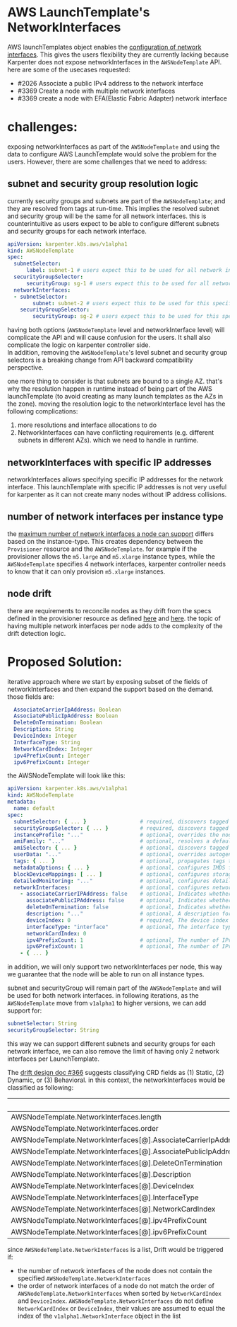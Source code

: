 # AWS LaunchTemplate's NetworkInterfaces
AWS launchTemplates object enables the [configuration of network interfaces](https://docs.aws.amazon.com/AWSCloudFormation/latest/UserGuide/aws-properties-ec2-launchtemplate-networkinterface.html). 
This gives the users flexibility they are currently lacking because Karpenter does not expose networkInterfaces in the `AWSNodeTemplate` API. here are some of the usecases requested:

* #2026 Associate a public IPv4 address to the network interface
* #3369 Create a node with multiple network interfaces
* #3369 create a node with EFA(Elastic Fabric Adapter) network interface

# challenges:
exposing networkInterfaces as part of the `AWSNodeTemplate` and using the data to configure AWS LaunchTemplate would solve the problem for the users. However, there are some challenges that we need to address:   

## subnet and security group resolution logic
currently security groups and subnets are part of the `AWSNodeTemplate`; and they are resolved from tags at run-time. This implies the resolved subnet and security group will be the same for all network interfaces.
this is counterintuitive as users expect to be able to configure different subnets and security groups for each network interface.
```yaml
apiVersion: karpenter.k8s.aws/v1alpha1
kind: AWSNodeTemplate
spec:
  subnetSelector:
      label: subnet-1 # users expect this to be used for all network interfaces
  securityGroupSelector:
      securityGroup: sg-1 # users expect this to be used for all network interfaces
  networkInterfaces:
  - subnetSelector:
        subnet: subnet-2 # users expect this to be used for this specific network interface
    securityGroupSelector:
        securityGroup: sg-2 # users expect this to be used for this specific network interface
```
having both options (`AWSNodeTemplate` level and networkInterface level) will complicate the API and will cause confusion for the users. It shall also complicate the logic on karpenter controller side.   
In addition, removing the `AWSNodeTemplate`'s level subnet and security group selectors is a breaking change from API backward compatibility perspective.

one more thing to consider is that subnets are bound to a single AZ. that's why the resolution happen in runtime instead of being part of the AWS launchTemplate (to avoid creating as many launch templates as the AZs in the zone).
moving the resolution logic to the networkInterface level has the following complications: 
1. more resolutions and interface allocations to do
2. NetworkInterfaces can have conflicting requirements (e.g. different subnets in different AZs). which we need to handle in runtime.

## networkInterfaces with specific IP addresses
networkInterfaces allows specifying specific IP addresses for the network interface. This launchTemplate with specific IP addresses is not very useful for karpenter as it can not create many nodes without IP address collisions.

## number of network interfaces per instance type
the [maximum number of network interfaces a node can support](https://docs.aws.amazon.com/AWSEC2/latest/UserGuide/using-eni.html#AvailableIpPerENI) differs based on the instance-type. This creates dependency between the `Provisioner` resource and the `AWSNodeTemplate`.
for example if the provisioner allows the `m5.large` and `m5.xlarge` instance types, while the `AWSNodeTemplate` specifies 4 network interfaces, karpenter controller needs to know that it can only provision `m5.xlarge` instances.

## node drift
there are requirements to reconcile nodes as they drift from the specs defined in the provisioner resource as defined [here](https://github.com/aws/karpenter/issues/1738) and [here](https://github.com/aws/karpenter/issues/1457).
the topic of having multiple network interfaces per node adds to the complexity of the drift detection logic.

# Proposed Solution:
iterative approach where we start by exposing subset of the fields of networkInterfaces and then expand the support based on the demand.
those fields are:
```yaml
  AssociateCarrierIpAddress: Boolean
  AssociatePublicIpAddress: Boolean
  DeleteOnTermination: Boolean
  Description: String
  DeviceIndex: Integer
  InterfaceType: String
  NetworkCardIndex: Integer
  ipv4PrefixCount: Integer
  ipv6PrefixCount: Integer
```
the AWSNodeTemplate will look like this:
```yaml
apiVersion: karpenter.k8s.aws/v1alpha1
kind: AWSNodeTemplate
metadata:
  name: default
spec:
  subnetSelector: { ... }                 # required, discovers tagged subnets to attach to instances
  securityGroupSelector: { ... }          # required, discovers tagged security groups to attach to instances
  instanceProfile: "..."                  # optional, overrides the node's identity from global settings
  amiFamily: "..."                        # optional, resolves a default ami and userdata
  amiSelector: { ... }                    # optional, discovers tagged amis to override the amiFamily's default
  userData: "..."                         # optional, overrides autogenerated userdata with a merge semantic
  tags: { ... }                           # optional, propagates tags to underlying EC2 resources
  metadataOptions: { ... }                # optional, configures IMDS for the instance
  blockDeviceMappings: [ ... ]            # optional, configures storage devices for the instance
  detailedMonitoring: "..."               # optional, configures detailed monitoring for the instance
  networkInterfaces:                      # optional, configures network interfaces for the instance
    - associateCarrierIPAddress: false    # optional, Indicates whether to associate a Carrier IP address with eth0 for a new network interface.
      associatePublicIPAddress: false     # optional, Indicates whether to assign a public IPv4 address to eth0 for a new network interface.
      deleteOnTermination: false          # optional, Indicates whether the network interface is deleted when the instance is terminated.
      description: "..."                  # optional, A description for the network interface.
      deviceIndex: 0                      # required, The device index for the network interface attachment.
      interfaceType: "interface"          # optional, The interface type for the network interface. To create an Elastic Fabric Adapter (EFA), specify efa
      networkCardIndex: 0 
      ipv4PrefixCount: 1                  # optional, The number of IPv4 prefixes that AWS automatically assigns to the network interface.
      ipv6PrefixCount: 1                  # optional, The number of IPv6 prefixes that AWS automatically assigns to the network interface.
    - { ... }
```

in addition, we will only support two networkInterfaces per node, this way we guarantee that the node will be able to
run on all instance types.

subnet and securityGroup will remain part of the `AWSNodeTemplate` and will be used for both network interfaces.
in following iterations, as the `AWSNodeTemplate` move from `v1alpha1` to higher versions, we can add support for:

```yaml
subnetSelector: String
securityGroupSelector: String
```

this way we can support different subnets and security groups for each network interface, we can also remove the limit
of having only 2 network interfaces per LaunchTemplate.

The [drift design doc #366](https://github.com/aws/karpenter-core/pull/366) suggests classifying CRD fields as  (1) Static, (2) Dynamic, or (3) Behavioral. in this
context, the networkInterfaces would be classified as following:

|                                                                | Static | Dynamic | Behavioral |
|----------------------------------------------------------------|--------|---------|------------|
| AWSNodeTemplate.NetworkInterfaces.length                       | x      |         |            |
| AWSNodeTemplate.NetworkInterfaces.order                        | x      |         |            |
| AWSNodeTemplate.NetworkInterfaces[@].AssociateCarrierIpAddress | x      |         |            |
| AWSNodeTemplate.NetworkInterfaces[@].AssociatePublicIpAddress  | x      |         |            |
| AWSNodeTemplate.NetworkInterfaces[@].DeleteOnTermination       |        |         | x          |
| AWSNodeTemplate.NetworkInterfaces[@].Description               | x      |         |            |
| AWSNodeTemplate.NetworkInterfaces[@].DeviceIndex               | x      |         |            |
| AWSNodeTemplate.NetworkInterfaces[@].InterfaceType             | x      |         |            |
| AWSNodeTemplate.NetworkInterfaces[@].NetworkCardIndex          | x      |         |            |
| AWSNodeTemplate.NetworkInterfaces[@].ipv4PrefixCount           | x      |         |            |
| AWSNodeTemplate.NetworkInterfaces[@].ipv6PrefixCount           | x      |         |            |

since `AWSNodeTemplate.NetworkInterfaces` is a list, Drift would be triggered if:

- the number of network interfaces of the node does not contain the specified `AWSNodeTemplate.NetworkInterfaces`
- the order of network interfaces of a node do not match the order of `AWSNodeTemplate.NetworkInterfaces` when sorted
  by `NetworkCardIndex` and `DeviceIndex`.
  `AWSNodeTemplate.NetworkInterfaces` do not define `NetworkCardIndex` or `DeviceIndex`, their values are assumed to
  equal the index of the  `v1alpha1.NetworkInterface` object in the list